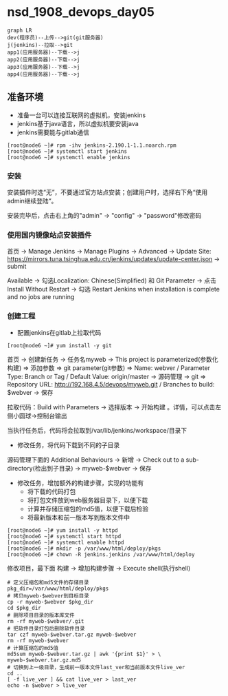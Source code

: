 # nsd_1908_devops_day05

```mermaid
graph LR
dev(程序员)--上传-->git(git服务器)
j(jenkins)--拉取-->git
app1(应用服务器)--下载-->j
app2(应用服务器)--下载-->j
app3(应用服务器)--下载-->j
app4(应用服务器)--下载-->j
```

## 准备环境

- 准备一台可以连接互联网的虚拟机，安装jenkins
- jenkins基于java语言，所以虚拟机要安装java
- jenkins需要能与gitlab通信

```shell
[root@node6 ~]# rpm -ihv jenkins-2.190.1-1.1.noarch.rpm 
[root@node6 ~]# systemctl start jenkins
[root@node6 ~]# systemctl enable jenkins

```

### 安装

安装插件时选“无”，不要通过官方站点安装；创建用户时，选择右下角“使用admin继续登陆“。

安装完毕后，点击右上角的"admin" -> "config" -> "password"修改密码

### 使用国内镜像站点安装插件

首页 -> Manage Jenkins -> Manage Plugins -> Advanced -> Update Site: https://mirrors.tuna.tsinghua.edu.cn/jenkins/updates/update-center.json -> submit

Available -> 勾选Localization: Chinese(Simplified) 和 Git Parameter -> 点击Install Without Restart -> 勾选 Restart Jenkins when installation is complete and no jobs are running

### 创建工程

- 配置jenkins在gitlab上拉取代码

```shell
[root@node6 ~]# yum install -y git
```

首页 -> 创建新任务 -> 任务名myweb -> This project is parameterized(参数化构建) => 添加参数 => git parameter(git参数) => Name: webver / Parameter Type: Branch or Tag / Default Value: origin/master -> 源码管理 -> git => Repository URL: http://192.168.4.5/devops/myweb.git / Branches to build: $webver -> 保存

拉取代码：Build with Parameters -> 选择版本 -> 开始构建 。详情，可以点击左侧小圆球->控制台输出 

当执行任务后，代码将会拉取到/var/lib/jenkins/workspace/目录下

- 修改任务，将代码下载到不同的子目录

源码管理下面的 Additional Behaviours -> 新增 -> Check out to a sub-directory(检出到子目录) -> myweb-$webver -> 保存

- 修改任务，增加额外的构建步骤，实现的功能有
  - 将下载的代码打包
  - 将打包文件放到web服务器目录下，以便下载
  - 计算并存储压缩包的md5值，以便下载后检验
  - 将最新版本和前一版本写到版本文件中

```shell
[root@node6 ~]# yum install -y httpd
[root@node6 ~]# systemctl start httpd
[root@node6 ~]# systemctl enable httpd
[root@node6 ~]# mkdir -p /var/www/html/deploy/pkgs
[root@node6 ~]# chown -R jenkins.jenkins /var/www/html/deploy
```

修改项目，最下面 构建 -> 增加构建步骤 -> Execute shell(执行shell)

```shell
# 定义压缩包和md5文件的存储目录
pkg_dir=/var/www/html/deploy/pkgs
# 拷贝myweb-$webver到目标目录
cp -r myweb-$webver $pkg_dir
cd $pkg_dir
# 删除项目目录的版本库文件
rm -rf myweb-$webver/.git
# 把软件目录打包后删除软件目录
tar czf myweb-$webver.tar.gz myweb-$webver
rm -rf myweb-$webver
# 计算压缩包的md5值
md5sum myweb-$webver.tar.gz | awk '{print $1}' > \
myweb-$webver.tar.gz.md5
# 切换到上一级目录，生成前一版本文件last_ver和当前版本文件live_ver
cd ..
[ -f live_ver ] && cat live_ver > last_ver
echo -n $webver > live_ver
```





